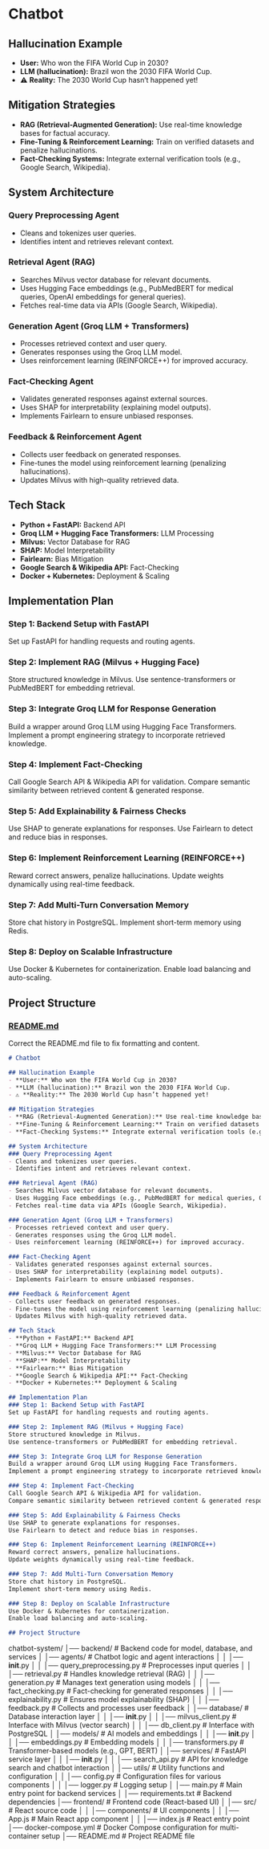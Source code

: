 # Chatbot

## Hallucination Example
- **User:** Who won the FIFA World Cup in 2030?
- **LLM (hallucination):** Brazil won the 2030 FIFA World Cup.
- ⚠️ **Reality:** The 2030 World Cup hasn’t happened yet!

## Mitigation Strategies
- **RAG (Retrieval-Augmented Generation):** Use real-time knowledge bases for factual accuracy.
- **Fine-Tuning & Reinforcement Learning:** Train on verified datasets and penalize hallucinations.
- **Fact-Checking Systems:** Integrate external verification tools (e.g., Google Search, Wikipedia).

## System Architecture
### Query Preprocessing Agent
- Cleans and tokenizes user queries.
- Identifies intent and retrieves relevant context.

### Retrieval Agent (RAG)
- Searches Milvus vector database for relevant documents.
- Uses Hugging Face embeddings (e.g., PubMedBERT for medical queries, OpenAI embeddings for general queries).
- Fetches real-time data via APIs (Google Search, Wikipedia).

### Generation Agent (Groq LLM + Transformers)
- Processes retrieved context and user query.
- Generates responses using the Groq LLM model.
- Uses reinforcement learning (REINFORCE++) for improved accuracy.

### Fact-Checking Agent
- Validates generated responses against external sources.
- Uses SHAP for interpretability (explaining model outputs).
- Implements Fairlearn to ensure unbiased responses.

### Feedback & Reinforcement Agent
- Collects user feedback on generated responses.
- Fine-tunes the model using reinforcement learning (penalizing hallucinations).
- Updates Milvus with high-quality retrieved data.

## Tech Stack
- **Python + FastAPI:** Backend API
- **Groq LLM + Hugging Face Transformers:** LLM Processing
- **Milvus:** Vector Database for RAG
- **SHAP:** Model Interpretability
- **Fairlearn:** Bias Mitigation
- **Google Search & Wikipedia API:** Fact-Checking
- **Docker + Kubernetes:** Deployment & Scaling

## Implementation Plan
### Step 1: Backend Setup with FastAPI
Set up FastAPI for handling requests and routing agents.

### Step 2: Implement RAG (Milvus + Hugging Face)
Store structured knowledge in Milvus.
Use sentence-transformers or PubMedBERT for embedding retrieval.

### Step 3: Integrate Groq LLM for Response Generation
Build a wrapper around Groq LLM using Hugging Face Transformers.
Implement a prompt engineering strategy to incorporate retrieved knowledge.

### Step 4: Implement Fact-Checking
Call Google Search API & Wikipedia API for validation.
Compare semantic similarity between retrieved content & generated response.

### Step 5: Add Explainability & Fairness Checks
Use SHAP to generate explanations for responses.
Use Fairlearn to detect and reduce bias in responses.

### Step 6: Implement Reinforcement Learning (REINFORCE++)
Reward correct answers, penalize hallucinations.
Update weights dynamically using real-time feedback.

### Step 7: Add Multi-Turn Conversation Memory
Store chat history in PostgreSQL.
Implement short-term memory using Redis.

### Step 8: Deploy on Scalable Infrastructure
Use Docker & Kubernetes for containerization.
Enable load balancing and auto-scaling.

## Project Structure
### [README.md](file:///c%3A/Users/mohsen/Desktop/work/My/%23Projects/my_apis/hulicination/README.md)

Correct the README.md file to fix formatting and content.

```markdown
# Chatbot

## Hallucination Example
- **User:** Who won the FIFA World Cup in 2030?
- **LLM (hallucination):** Brazil won the 2030 FIFA World Cup.
- ⚠️ **Reality:** The 2030 World Cup hasn’t happened yet!

## Mitigation Strategies
- **RAG (Retrieval-Augmented Generation):** Use real-time knowledge bases for factual accuracy.
- **Fine-Tuning & Reinforcement Learning:** Train on verified datasets and penalize hallucinations.
- **Fact-Checking Systems:** Integrate external verification tools (e.g., Google Search, Wikipedia).

## System Architecture
### Query Preprocessing Agent
- Cleans and tokenizes user queries.
- Identifies intent and retrieves relevant context.

### Retrieval Agent (RAG)
- Searches Milvus vector database for relevant documents.
- Uses Hugging Face embeddings (e.g., PubMedBERT for medical queries, OpenAI embeddings for general queries).
- Fetches real-time data via APIs (Google Search, Wikipedia).

### Generation Agent (Groq LLM + Transformers)
- Processes retrieved context and user query.
- Generates responses using the Groq LLM model.
- Uses reinforcement learning (REINFORCE++) for improved accuracy.

### Fact-Checking Agent
- Validates generated responses against external sources.
- Uses SHAP for interpretability (explaining model outputs).
- Implements Fairlearn to ensure unbiased responses.

### Feedback & Reinforcement Agent
- Collects user feedback on generated responses.
- Fine-tunes the model using reinforcement learning (penalizing hallucinations).
- Updates Milvus with high-quality retrieved data.

## Tech Stack
- **Python + FastAPI:** Backend API
- **Groq LLM + Hugging Face Transformers:** LLM Processing
- **Milvus:** Vector Database for RAG
- **SHAP:** Model Interpretability
- **Fairlearn:** Bias Mitigation
- **Google Search & Wikipedia API:** Fact-Checking
- **Docker + Kubernetes:** Deployment & Scaling

## Implementation Plan
### Step 1: Backend Setup with FastAPI
Set up FastAPI for handling requests and routing agents.

### Step 2: Implement RAG (Milvus + Hugging Face)
Store structured knowledge in Milvus.
Use sentence-transformers or PubMedBERT for embedding retrieval.

### Step 3: Integrate Groq LLM for Response Generation
Build a wrapper around Groq LLM using Hugging Face Transformers.
Implement a prompt engineering strategy to incorporate retrieved knowledge.

### Step 4: Implement Fact-Checking
Call Google Search API & Wikipedia API for validation.
Compare semantic similarity between retrieved content & generated response.

### Step 5: Add Explainability & Fairness Checks
Use SHAP to generate explanations for responses.
Use Fairlearn to detect and reduce bias in responses.

### Step 6: Implement Reinforcement Learning (REINFORCE++)
Reward correct answers, penalize hallucinations.
Update weights dynamically using real-time feedback.

### Step 7: Add Multi-Turn Conversation Memory
Store chat history in PostgreSQL.
Implement short-term memory using Redis.

### Step 8: Deploy on Scalable Infrastructure
Use Docker & Kubernetes for containerization.
Enable load balancing and auto-scaling.

## Project Structure
```
chatbot-system/
│── backend/                        # Backend code for model, database, and services
│   │── agents/                     # Chatbot logic and agent interactions
│   │   │── __init__.py
│   │   │── query_preprocessing.py   # Preprocesses input queries
│   │   │── retrieval.py             # Handles knowledge retrieval (RAG)
│   │   │── generation.py            # Manages text generation using models
│   │   │── fact_checking.py         # Fact-checking for generated responses
│   │   │── explainability.py        # Ensures model explainability (SHAP)
│   │   │── feedback.py              # Collects and processes user feedback
│   │── database/                    # Database interaction layer
│   │   │── __init__.py
│   │   │── milvus_client.py         # Interface with Milvus (vector search)
│   │   │── db_client.py       # Interface with PostgreSQL
│   │── models/                      # AI models and embeddings
│   │   │── __init__.py
│   │   │── embeddings.py            # Embedding models
│   │   │── transformers.py          # Transformer-based models (e.g., GPT, BERT)
│   │── services/                    # FastAPI service layer
│   │   │── __init__.py
│   │   │── search_api.py            # API for knowledge search and chatbot interaction
│   │── utils/                       # Utility functions and configuration
│   │   │── config.py                # Configuration files for various components
│   │   │── logger.py                # Logging setup
│   │── main.py                      # Main entry point for backend services
│   │── requirements.txt             # Backend dependencies
│── frontend/                        # Frontend code (React-based UI)
│   │── src/                         # React source code
│   │   │── components/              # UI components
│   │   │── App.js                   # Main React app component
│   │   │── index.js                 # React entry point
│── docker-compose.yml               # Docker Compose configuration for multi-container setup
│── README.md                        # Project README file

```
